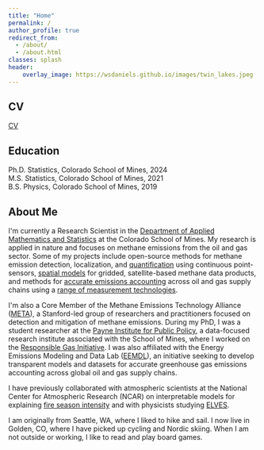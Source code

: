 ```yaml
---
title: "Home"
permalink: /
author_profile: true
redirect_from: 
  - /about/
  - /about.html
classes: splash
header:
    overlay_image: https://wsdaniels.github.io/images/twin_lakes.jpeg
---
```



CV
------
[CV](https://wsdaniels.github.io/files/william_daniels_CV_full.pdf)

Education
------
Ph.D. Statistics, Colorado School of Mines, 2024  
M.S. Statistics, Colorado School of Mines, 2021  
B.S. Physics, Colorado School of Mines, 2019

About Me
------
I'm currently a Research Scientist in the [Department of Applied Mathematics and Statistics](https://ams.mines.edu/) at the Colorado School of Mines. My research is applied in nature and focuses on methane emissions from the oil and gas sector. Some of my projects include open-source methods for methane emission detection, localization, and [quantification](https://doi.org/10.1525/elementa.2023.00110) using continuous point-sensors, [spatial models](https://wsdaniels.github.io/files/2021_daniels_MS_thesis.pdf) for gridded, satellite-based methane data products, and methods for [accurate emissions accounting](https://doi.org/10.1021/acs.est.2c06211) across oil and gas supply chains using a [range of measurement technologies](https://doi.org/10.1021/acs.est.3c01121).

I'm also a Core Member of the Methane Emissions Technology Alliance ([META](https://ngi.stanford.edu/events-news/meta-seminars)), a Stanford-led group of researchers and practitioners focused on detection and mitigation of methane emissions. During my PhD, I was a student researcher at the [Payne Institute for Public Policy](https://payneinstitute.mines.edu/), a data-focused research institute associated with the School of Mines, where I worked on the [Responsible Gas Initiative](https://www.mines.edu/global-energy-future/responsiblegas/). I was also affiliated with the Energy Emissions Modeling and Data Lab ([EEMDL](https://www.eemdl.utexas.edu/)), an initiative seeking to develop transparent models and datasets for accurate greenhouse gas emissions accounting across global oil and gas supply chains.

I have previously collaborated with atmospheric scientists at the National Center for Atmospheric Research (NCAR) on interpretable models for explaining [fire season intensity](https://doi.org/10.1029/2022JD036774) and with physicists studying [ELVES](https://wsdaniels.github.io/files/2019_daniels_physics_senior_design.pdf).

I am originally from Seattle, WA, where I liked to hike and sail. I now live in Golden, CO, where I have picked up cycling and Nordic skiing. When I am not outside or working, I like to read and play board games.

